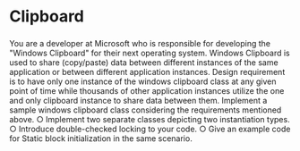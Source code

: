 # Clipboard

###
You are a developer at Microsoft who is responsible for developing the "Windows
Clipboard" for their next operating system. Windows Clipboard is used to share
(copy/paste) data between different instances of the same application or between
different application instances. Design requirement is to have only one instance of the
windows clipboard class at any given point of time while thousands of other application
instances utilize the one and only clipboard instance to share data between them.
Implement a sample windows clipboard class considering the requirements mentioned
above.
  ○ Implement two separate classes depicting two instantiation types.
  ○ Introduce double-checked locking to your code.
  ○ Give an example code for Static block initialization in the same scenario.
###
